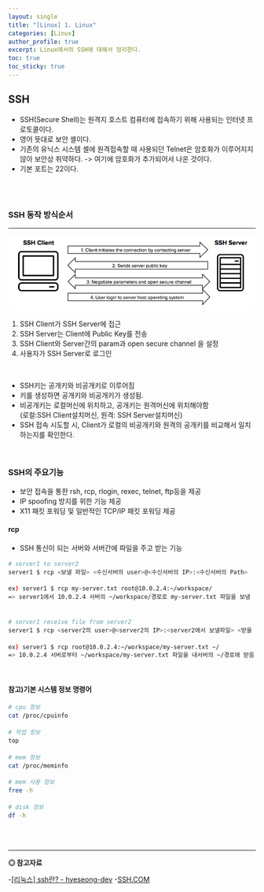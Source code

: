 ```yaml
---
layout: single
title: "[Linux] 1. Linux"
categories: [Linux]
author_profile: true
excerpt: Linux에서의 SSH에 대해서 정리한다.
toc: true
toc_sticky: true
---
```


## SSH
- SSH(Secure Shell)는 원격지 호스트 컴퓨터에 접속하기 위해 사용되는 인터넷 프로토콜이다.
- 영어 뜻대로 보안 셸이다.
- 기존의 유닉스 시스템 셸에 원격접속할 때 사용되던 Telnet은 암호화가 이루어지지 않아 보안상 취약하다. -> 여기에 암호화가 추가되어서 나온 것이다.
- 기본 포트는 22이다.

<br>
<br>

### SSH 동작 방식순서
---
![ssh 동작순서](/assets/img/linux/ssh.png)

1. SSH Client가 SSH Server에 접근
2. SSH Server는 Client에 Public Key를 전송
3. SSH Client와 Server간의 param과 open secure channel 을 설정
4. 사용자가 SSH Server로 로그인

<br>

- SSH키는 공개키와 비공개키로 이루어짐
- 키를 생성하면 공개키와 비공개키가 생성됨.
- 비공개키는 로컬머신에 위치하고, 공개키는 원격머신에 위치해야함 <br>
  (로컬:SSH Client설치머신, 원격: SSH Server설치머신)
- SSH 접속 시도할 시, Client가 로컬의 비공개키와 원격의 공개키를 비교해서 일치하는지를 확인한다.

<br>

### SSH의 주요기능
- 보안 접속을 통한 rsh, rcp, rlogin, rexec, telnet, ftp등을 제공
- IP spoofing 방지를 위한 기능 제공
- X11 패킷 포워딩 및 일반적인 TCP/IP 패킷 포워딩 제공

#### rcp
- SSH 통신이 되는 서버와 서버간에 파일을 주고 받는 기능

```bash
# server1 to server2
server1 $ rcp <보낼 파일> <수신서버의 user>@<수신서버의 IP>:<수신서버의 Path>

ex) server1 $ rcp my-server.txt root@10.0.2.4:~/workspace/
=> server1에서 10.0.2.4 서버의 ~/workspace/경로로 my-server.txt 파일을 보냄


# server1 receive file from server2
server1 $ rcp <server2의 user>@<server2의 IP>:<server2에서 보낼파일> <받을 Path>

ex) server1 $ rcp root@10.0.2.4:~/workspace/my-server.txt ~/
=> 10.0.2.4 서버로부터 ~/workspace/my-server.txt 파일을 내서버의 ~/경로에 받음
```

<br>

#### 참고)기본 시스템 정보 명령어

```bash
# cpu 정보
cat /proc/cpuinfo

# 작업 정보
top

# mem 정보
cat /proc/meminfo

# mem 사용 정보
free -h

# disk 정보
df -h
```


<br>
<br>

------------------
**◎ 참고자료**

-[[리눅스] ssh란? - hyeseong-dev](https://velog.io/@hyeseong-dev/%EB%A6%AC%EB%88%85%EC%8A%A4-ssh%EB%9E%80)
-[SSH.COM](https://www.ssh.com/academy/ssh/protocol)